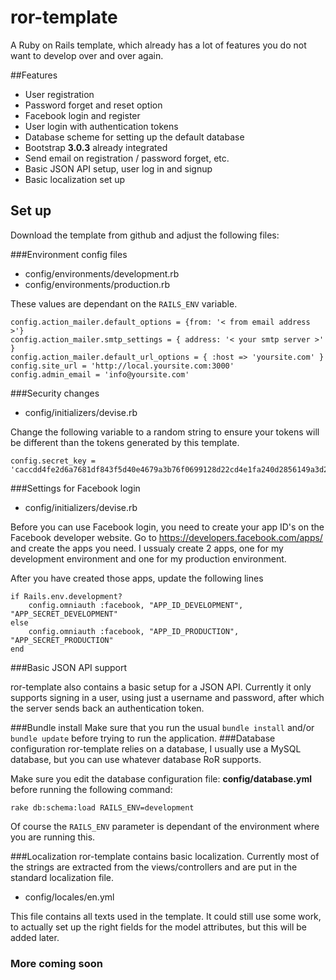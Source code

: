 # ror-template
A Ruby on Rails template, which already has a lot of features you do not want to develop over and over again.

##Features

- User registration
- Password forget and reset option
- Facebook login and register
- User login with authentication tokens
- Database scheme for setting up the default database
- Bootstrap **3.0.3** already integrated
- Send email on registration / password forget, etc.
- Basic JSON API setup, user log in and signup
- Basic localization set up


## Set up
Download the template from github and adjust the following files:


###Environment config files

* config/environments/development.rb
* config/environments/production.rb

These values are dependant on the ```RAILS_ENV``` variable.

```
config.action_mailer.default_options = {from: '< from email address >'}  
config.action_mailer.smtp_settings = { address: '< your smtp server >' }  
config.action_mailer.default_url_options = { :host => 'yoursite.com' }  
config.site_url = 'http://local.yoursite.com:3000'  
config.admin_email = 'info@yoursite.com'  
```
###Security changes

* config/initializers/devise.rb

Change the following variable to a random string to ensure your tokens will be different than the tokens generated by this template.

```
config.secret_key = 'caccdd4fe2d6a7681df843f5d40e4679a3b76f0699128d22cd4e1fa240d2856149a3d2bb7eee89aed2fe7012c279fa6f2b4fc0f65616cd9ceedcc5e2f16f509f'
```

###Settings for Facebook login

* config/initializers/devise.rb

Before you can use Facebook login, you need to create your app ID's on the Facebook developer website.
Go to https://developers.facebook.com/apps/ and create the apps you need. I ussualy create 2 apps, one for my development environment and one for my production environment.

After you have created those apps, update the following lines


```
if Rails.env.development?
	config.omniauth :facebook, "APP_ID_DEVELOPMENT", "APP_SECRET_DEVELOPMENT"
else
	config.omniauth :facebook, "APP_ID_PRODUCTION", "APP_SECRET_PRODUCTION"
end
```
###Basic JSON API support

ror-template also contains a basic setup for a JSON API. Currently it only supports signing in a user, using just a username and password, after which the server sends back an authentication token. 

###Bundle install
Make sure that you run the usual ```bundle install``` and/or ```bundle update```  before trying to run the application.
###Database configuration
ror-template relies on a database, I usually use a MySQL database, but you can use whatever database RoR supports.

Make sure you edit the database configuration file: **config/database.yml** before running the following command:

```rake db:schema:load RAILS_ENV=development```

Of course the ```RAILS_ENV``` parameter is dependant of the environment where you are running this.


###Localization
ror-template contains basic localization. Currently most of the strings are extracted from the views/controllers and are put in the standard localization file.

* config/locales/en.yml

This file contains all texts used in the template. It could still use some work, to actually set up the right fields for the model attributes, but this will be added later.

### More coming soon